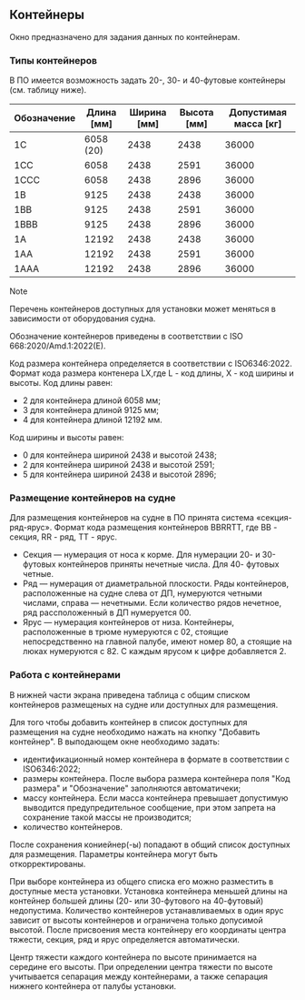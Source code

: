 ## Контейнеры
Окно предназначено для задания данных по контейнерам.

### Типы контейнеров
В ПО имеется возможность задать 20-, 30- и 40-футовые контейнеры (см. таблицу ниже). 

| Обозначение | Длина [мм]| Ширина [мм] | Высота [мм] | Допустимая масса [кг]|
|-------------|-----------|-------------|------------|----------------------|
| 1C          | 6058 (20)      | 2438        | 2438       | 36000                |
| 1СС         | 6058      | 2438        | 2591       | 36000                |
| 1ССC        | 6058      | 2438        | 2896       | 36000                |
| 1B          | 9125      | 2438        | 2438       | 36000                |
| 1BB         | 9125      | 2438        | 2591       | 36000                |
| 1BBB        | 9125      | 2438        | 2896       | 36000                |
| 1A          | 12192     | 2438        | 2438       | 36000                |
| 1AA         | 12192     | 2438        | 2591       | 36000                |
| 1AAA        | 12192     | 2438        | 2896       | 36000                |

> [!NOTE]
> Перечень контейнеров доступных для установки может меняться в зависимости от оборудования судна.

Обозначение контейнеров приведены в соответствии с ISO 668:2020/Amd.1:2022(E).

Код размера контейнера определяется в соответствии с ISO6346:2022. Формат кода размера контенера LX,где L - код длины, X - код ширины и высоты.
Код длины равен:
- 2 для контейнера длиной 6058 мм;
- 3 для контейнера длиной 9125 мм;
- 4 для контейнера длиной 12192 мм.

Код ширины и высоты равен:
- 0 для контейнера шириной 2438 и высотой 2438;
- 2 для контейнера шириной 2438 и высотой 2591;
- 5 для контейнера шириной 2438 и высотой 2896;

### Размещение контейнеров на судне
Для размещения контейнеров на судне в ПО принята система «секция-ряд-ярус». Формат кода размещения контейнеров BBRRTT, где BB - секция, RR - ряд, TT - ярус.
- Cекция — нумерация от носа к корме. Для нумерации 20- и 30-футовых контейнеров приняты нечетные числа. Для 40- футовых четные.
- Ряд — нумерация от диаметральной плоскости. Ряды контейнеров, расположенные на судне слева от ДП, нумеруются четными числами, справа — нечетными. Если количество рядов нечетное, ряд рассположенный в ДП нумеруется 00.
- Ярус — нумерация контейнеров от низа. Контейнеры, расположенные в трюме нумеруются с 02, стоящие непосредственно на главной палубе, имеют номер 80, а стоящие на люках нумеруются с 82. С каждым ярусом к цифре добавляется 2.

### Работа с контейнерами
В нижней части экрана приведена таблица с общим списком контейнеров размещеных на судне или доступных для размещения. 

Для того чтобы добавить контейнер в список доступных для размещения на судне необходимо нажать на кнопку "Добавить контейнер". В выподающем окне необходимо задать:
- идентификационный номер контейнера в формате в соответствии с ISO6346:2022;
- размеры контейнера. После выбора размера контейнера поля "Код размера" и "Обозначение" заполняются автоматичеки;
- массу контейнера. Если масса контейнера превышает допустимую выводится предупредительное сообщение, при этом запрета на сохранение такой массы не производится;
- количество контейнеров.

После сохранения кониейнер(-ы) попадают в общий список доступных для размещения. Параметры контейнера могут быть откорректированы. 

При выборе контейнера из общего списка его можно разместить в доступные места установки. Установка контейнера меньшей длины на контейнер большей длины (20- или 30-футового на 40-футовый) недопустима. Количество контейнеров устанавливаемых в один ярус зависит от высоты контейнеров и ограничена только допусимой высотой. После присвоения места контейнеру его координаты центра тяжести, секция, ряд и ярус определяется автоматически. 

Центр тяжести каждого контейнера по высоте принимается на середине его высоты. При определении центра тяжести по высоте учитывается сепарация между контейнерами, а также сепарация нижнего контейнера от палубы установки.